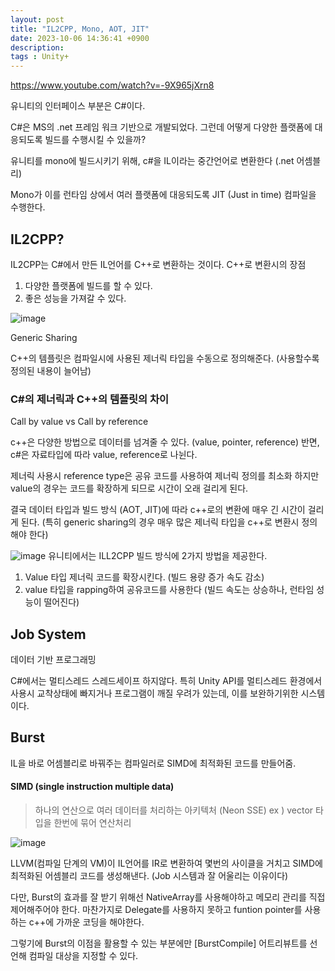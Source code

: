 ```yaml
---
layout: post
title: "IL2CPP, Mono, AOT, JIT"
date: 2023-10-06 14:36:41 +0900
description:
tags : Unity+
---
```

https://www.youtube.com/watch?v=-9X965jXrn8

유니티의 인터페이스 부분은 C#이다.

C#은 MS의 .net 프레임 워크 기반으로 개발되었다.
그런데 어떻게 다양한 플랫폼에 대응되도록 빌드를 수행시킬 수 있을까?

유니티를 mono에 빌드시키기 위해,  c#을 IL이라는 중간언어로 변환한다 (.net 어셈블리)

Mono가 이를 런타임 상에서 여러 플랫폼에 대응되도록 JIT (Just in time) 컴파일을 수행한다.

## IL2CPP?

IL2CPP는 C#에서 만든 IL언어를 C++로 변환하는 것이다.
C++로 변환시의 장점
1. 다양한 플랫폼에 빌드를 할 수 있다.
2. 좋은 성능을 가져갈 수 있다.

![image](https://user-images.githubusercontent.com/65288322/266649859-9782dec1-6d9d-43a9-a449-f4f0c58895c9.png)

Generic Sharing


C++의 템플릿은 컴파일시에 사용된 제너릭 타입을 수동으로 정의해준다. (사용할수록 정의된 내용이 늘어남)

### C#의 제너릭과 C++의 템플릿의 차이
Call by value vs Call by reference

c++은 다양한 방법으로 데이터를 넘겨줄 수 있다. (value, pointer, reference) 반면, c#은 자료타입에 따라 value, reference로 나뉜다.

제너릭 사용시 reference type은 공유 코드를 사용하여 제너릭 정의를 최소화 하지만 value의 경우는 코드를 확장하게 되므로 시간이 오래 걸리게 된다.

결국 데이터 타입과 빌드 방식 (AOT, JIT)에 따라 c++로의 변환에 매우 긴 시간이 걸리게 된다. (특히 generic sharing의 경우 매우 많은 제너릭 타입을 c++로 변환시 정의해야 한다)

![image](https://github.com/rech4210/rech4210.github.io/assets/65288322/312e9d2e-b525-4d35-90c2-8eb468bce832)
유니티에서는 ILL2CPP 빌드 방식에 2가지 방법을 제공한다.
1. Value 타입 제너릭 코드를 확장시킨다. (빌드 용량 증가 속도 감소)
2. value 타입을 rapping하여 공유코드를 사용한다 (빌드 속도는 상승하나, 런타임 성능이 떨어진다)

## Job System
데이터 기반 프로그래밍

C#에서는 멀티스레드 스레드세이프 하지않다. 특히 Unity API를 멀티스레드 환경에서 사용시 교착상태에 빠지거나 프로그램이 깨질 우려가 있는데, 이를 보완하기위한 시스템이다.



## Burst
IL을 바로 어셈블리로 바꿔주는 컴파일러로 SIMD에 최적화된 코드를 만들어줌.

#### SIMD  (single instruction multiple data)
> 하나의 연산으로 여러 데이터를 처리하는 아키텍처 (Neon SSE)
>  ex ) vector 타입을 한번에 묶어 연산처리
>
![image](https://github.com/rech4210/rech4210.github.io/assets/65288322/c66d4eb6-bccf-4dc0-95f7-df85af50d78a)

LLVM(컴파일 단계의 VM)이 IL언어를 IR로 변환하여 몇번의 사이클을 거치고 SIMD에 최적화된 어셈블리 코드를 생성해낸다. (Job 시스템과 잘 어울리는 이유이다)

다만, Burst의 효과를 잘 받기 위해선 NativeArray를 사용해야하고 메모리 관리를 직접 제어해주어야 한다. 마찬가지로 Delegate를 사용하지 못하고 funtion pointer를 사용하는 c++에 가까운 코딩을 해야한다.

그렇기에 Burst의 이점을 활용할 수 있는 부분에만 [BurstCompile] 어트리뷰트를 선언해 컴파일 대상을 지정할 수 있다.
